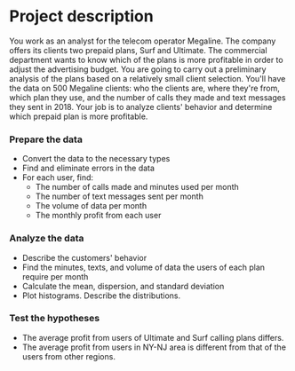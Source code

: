 # Project description
You work as an analyst for the telecom operator Megaline. The company offers its clients two prepaid plans, Surf and Ultimate. The commercial department wants to know which of the plans is more profitable in order to adjust the advertising budget.
You are going to carry out a preliminary analysis of the plans based on a relatively small client selection. You'll have the data on 500 Megaline clients: who the clients are, where they're from, which plan they use, and the number of calls they made and text messages they sent in 2018. Your job is to analyze clients' behavior and determine which prepaid plan is more profitable.

### Prepare the data
- Convert the data to the necessary types
- Find and eliminate errors in the data
- For each user, find:
  - The number of calls made and minutes used per month
  - The number of text messages sent per month
  - The volume of data per month
  - The monthly profit from each user

### Analyze the data
- Describe the customers' behavior
- Find the minutes, texts, and volume of data the users of each plan require per month
- Calculate the mean, dispersion, and standard deviation
- Plot histograms. Describe the distributions.

### Test the hypotheses
- The average profit from users of Ultimate and Surf calling plans differs.
- The average profit from users in NY-NJ area is different from that of the users from other regions.
